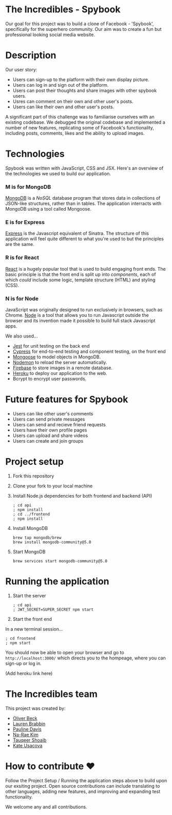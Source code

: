 # The Incredibles - Spybook

Our goal for this project was to build a clone of Facebook - 'Spybook', specifically for the superhero community. Our aim was to create a fun but professional looking social media website. 

# Description

Our user story:

- Users can sign-up to the platform with their own display picture.
- Users can log in and sign out of the platform.
- Users can post their thoughts and share images with other spybook users.
- Usres can comment on their own and other user's posts.
- Users can like their own and other user's posts.

A significant part of this challenge was to familiarise ourselves with an existing codebase. We debugged the original codebase and implemented a number of new features, replicating some of Facebook's functionality, including posts, comments, likes and the ability to upload images.

# Technologies

Spybook was written with JavaScript, CSS and JSX. Here's an overview of the technologies we used to build our application.

### **M** is for MongoDB
[MongoDB](https://www.mongodb.com/) is a _NoSQL_ database program that stores data in collections of JSON-like structures, rather than in tables. The application interracts with MongoDB using a tool called Mongoose.

### **E** is for Express
[Express](https://expressjs.com/) is the Javascript equivalent of Sinatra. The structure of this application will feel quite different to what you're used to but the principles are the same.

### **R** is for React
[React](https://reactjs.org/) is a hugely popular tool that is used to build engaging front ends. The basic principle is that the front end is split up into _components_, each of which _could_ include some logic, template structure (HTML) and styling (CSS).

### **N** is for Node
JavaScript was originally designed to run exclusively in browsers, such as Chrome. [Node](https://nodejs.org/en/) is a tool that allows you to run Javascript outside the browser and its invention made it possible to build full stack Javascript apps.

We also used...

- [Jest](https://jestjs.io/) for unit testing on the back end
- [Cypress](https://www.cypress.io/) for end-to-end testing and component testing, on the front end
- [Mongoose](https://mongoosejs.com) to model objects in MongoDB.
- [Nodemon](https://nodemon.io/) to reload the server automatically.
- [Firebase](https://firebase.google.com/) to store images in a remote database.
- [Heroku](https://www.heroku.com/) to deploy our application to the web.
- Bcrypt to encrypt user passwords.

# Future features for Spybook

- Users can like other user's comments
- Users can send private messages
- Users can send and recieve friend requests
- Users have their own profile pages
- Users can upload and share videos
- Users can create and join groups

# Project setup

1. Fork this repository
2. Clone your fork to your local machine
3. Install Node.js dependencies for both frontend and backend (API)
   ```
   ; cd api
   ; npm install
   ; cd ../frontend
   ; npm install
   ```

4. Install MongoDB
   ```
   brew tap mongodb/brew
   brew install mongodb-community@5.0
   ```
5. Start MongoDB
   ```
   brew services start mongodb-community@5.0
   ```

# Running the application

1. Start the server
   ```
   ; cd api
   ; JWT_SECRET=SUPER_SECRET npm start
   ```
2. Start the front end

  In a new terminal session...
  ```
  ; cd frontend
  ; npm start
  ```

You should now be able to open your browser and go to `http://localhost:3000/` which directs you to the hompeage, where you can sign-up or log in.

(Add heroku link here)

# The Incredibles team

This project was created by:

- [Oliver Beck](https://github.com/Ollie-HB)
- [Lauren Brabbin](https://github.com/laurenbrabbin)
- [Pauline Davis](https://github.com/paulinejdavis)
- [Na-Rae Kim](https://github.com/Nameo91)
- [Tauqeer Shoaib](https://github.com/tauqeer92)
- [Kate Usacova](https://github.com/kateusacova)

# How to contribute ❤

Follow the Project Setup / Running the application steps above to build upon our exsiting project. Open source contributions can include translating to other languages, adding new features, and improving and expanding test functionality.

We welcome any and all contributions. 

